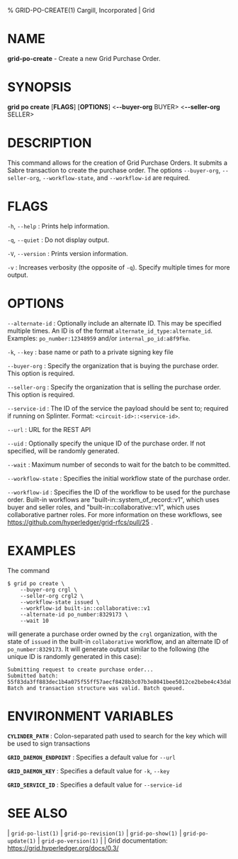 % GRID-PO-CREATE(1) Cargill, Incorporated | Grid

<!--
  Copyright 2021 Cargill Incorporated
  Licensed under Creative Commons Attribution 4.0 International License
  https://creativecommons.org/licenses/by/4.0/
-->

NAME
====

**grid-po-create** - Create a new Grid Purchase Order.

SYNOPSIS
========

**grid po create** \[**FLAGS**\] \[**OPTIONS**\] <**--buyer-org** BUYER> <**--seller-org** SELLER>

DESCRIPTION
===========

This command allows for the creation of Grid Purchase Orders. It submits a
Sabre transaction to create the purchase order. The options `--buyer-org`,
`--seller-org`, `--workflow-state`, and `--workflow-id` are required.

FLAGS
=====

`-h`, `--help`
: Prints help information.

`-q`, `--quiet`
: Do not display output.

`-V`, `--version`
: Prints version information.

`-v`
: Increases verbosity (the opposite of `-q`). Specify multiple times for more
output.

OPTIONS
=======

`--alternate-id`
: Optionally include an alternate ID. This may be specified multiple times.
An ID is of the format `alternate_id_type:alternate_id`.
Examples: `po_number:12348959` and/or `internal_po_id:a8f9fke`.

`-k`, `--key`
: base name or path to a private signing key file

`--buyer-org`
: Specify the organization that is buying the purchase order. This option is required.

`--seller-org`
: Specify the organization that is selling the purchase order. This option is required.

`--service-id`
: The ID of the service the payload should be sent to; required if running on
Splinter. Format: `<circuit-id>::<service-id>`.

`--url`
: URL for the REST API

`--uid`
: Optionally specify the unique ID of the purchase order. If not specified,
will be randomly generated.

`--wait`
: Maximum number of seconds to wait for the batch to be committed.

`--workflow-state`
: Specifies the initial workflow state of the purchase order.

`--workflow-id`
: Specifies the ID of the workflow to be used for the purchase order.
Built-in workflows are "built-in::system_of_record::v1", which uses buyer and seller roles, and
"built-in::collaborative::v1", which uses collaborative partner roles.
For more information on these workflows, see https://github.com/hyperledger/grid-rfcs/pull/25 .

EXAMPLES
========

The command

```
$ grid po create \
    --buyer-org crgl \
    --seller-org crgl2 \
    --workflow-state issued \
    --workflow-id built-in::collaborative::v1
    --alternate-id po_number:8329173 \
    --wait 10
```

will generate a purchase order owned by the `crgl` organization, with the state
of `issued` in the built-in `collaborative` workflow, and an alternate ID of
`po_number:8329173`. It will generate output similar to the following (the unique
ID is randomly generated in this case):

```
Submitting request to create purchase order...
Submitted batch: 55f83da3ff883dec1b4a075f55ff57aecf8428b3c07b3e8041bee5012ce2bebe4c43dab59865c30718f6960f48f380758a079597101af57e42295ec0b6203cef
Batch and transaction structure was valid. Batch queued.
```

ENVIRONMENT VARIABLES
=====================

**`CYLINDER_PATH`**
: Colon-separated path used to search for the key which will be used
to sign transactions

**`GRID_DAEMON_ENDPOINT`**
: Specifies a default value for `--url`

**`GRID_DAEMON_KEY`**
: Specifies a default value for `-k`, `--key`

**`GRID_SERVICE_ID`**
: Specifies a default value for `--service-id`

SEE ALSO
========

| `grid-po-list(1)`
| `grid-po-revision(1)`
| `grid-po-show(1)`
| `grid-po-update(1)`
| `grid-po-version(1)`
|
| Grid documentation: https://grid.hyperledger.org/docs/0.3/
